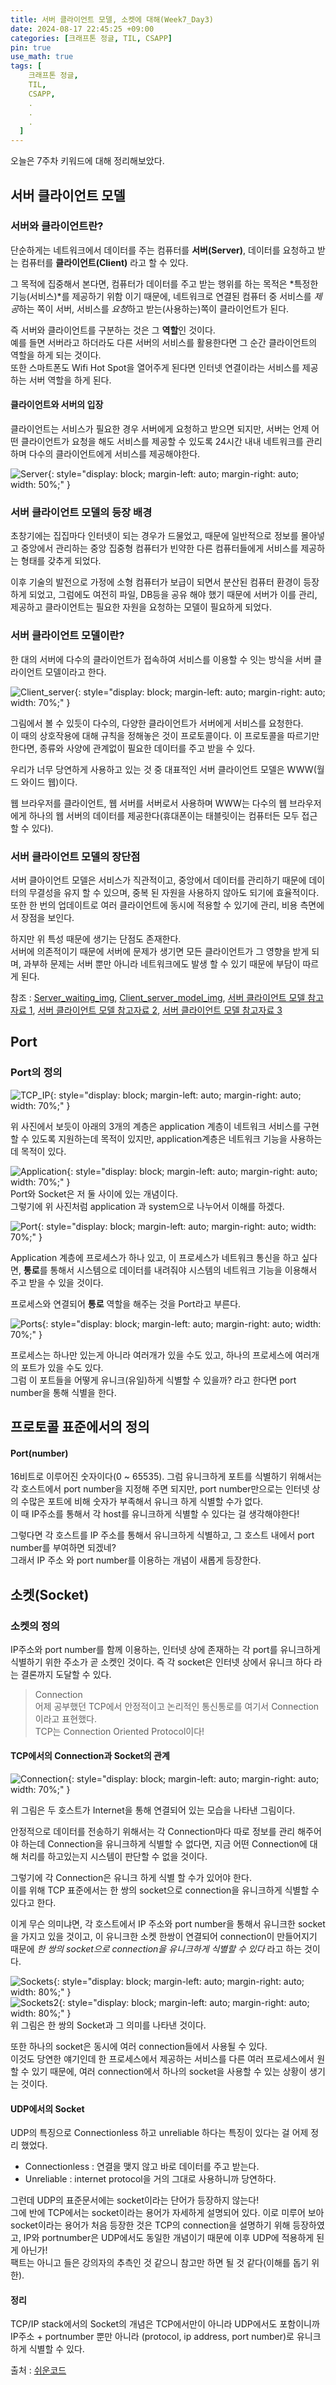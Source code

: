 ```yaml
---
title: 서버 클라이언트 모델, 소켓에 대해(Week7_Day3)
date: 2024-08-17 22:45:25 +09:00
categories: [크래프톤 정글, TIL, CSAPP]
pin: true
use_math: true
tags: [
    크래프톤 정글,
    TIL,
    CSAPP,
    .
    .
    .
  ]
---
```


오늘은 7주차 키워드에 대해 정리해보았다.

## 서버 클라이언트 모델

### 서버와 클라이언트란?

단순하게는 네트워크에서 데이터를 주는 컴퓨터를 **서버(Server)**, 데이터를 요청하고 받는 컴퓨터를 **클라이언트(Client)** 라고 할 수 있다.

그 목적에 집중해서 본다면, 컴퓨터가 데이터를 주고 받는 행위를 하는 목적은 *특정한 기능(서비스)*를 제공하기 위함 이기 때문에, 네트워크로 연결된 컴퓨터 중 서비스를 *제공*하는 쪽이 서버, 서비스를 *요청*하고 받는(사용하는)쪽이 클라이언트가 된다.

즉 서버와 클라이언트를 구분하는 것은 그 **역할**인 것이다.  
예를 들면 서버라고 하더라도 다른 서버의 서비스를 활용한다면 그 순간 클라이언트의 역할을 하게 되는 것이다.  
또한 스마트폰도 Wifi Hot Spot을 열어주게 된다면 인터넷 연결이라는 서비스를 제공하는 서버 역할을 하게 된다.

#### 클라이언트와 서버의 입장

클라이언트는 서비스가 필요한 경우 서버에게 요청하고 받으면 되지만, 서버는 언제 어떤 클라이언트가 요청을 해도 서비스를 제공할 수 있도록 24시간 내내 네트워크를 관리하며 다수의 클라이언트에게 서비스를 제공해야한다.

![Server](../../assets/img/post_img/20240817/Server.png){: style="display: block; margin-left: auto; margin-right: auto; width: 50%;" }

### 서버 클라이언트 모델의 등장 배경

초창기에는 집집마다 인터넷이 되는 경우가 드물었고, 때문에 일반적으로 정보를 몰아넣고 중앙에서 관리하는 중앙 집중형 컴퓨터가 빈약한 다른 컴퓨터들에게 서비스를 제공하는 형태를 갖추게 되었다.

이후 기술의 발전으로 가정에 소형 컴퓨터가 보급이 되면서 분산된 컴퓨터 환경이 등장하게 되었고, 그럼에도 여전히 파일, DB등을 공유 해야 했기 때문에 서버가 이를 관리, 제공하고 클라이언트는 필요한 자원을 요청하는 모델이 필요하게 되었다.

### 서버 클라이언트 모델이란?

한 대의 서버에 다수의 클라이언트가 접속하여 서비스를 이용할 수 잇는 방식을 서버 클라이언트 모델이라고 한다.

![Client_server](../../assets/img/post_img/20240817/Client_server.png){: style="display: block; margin-left: auto; margin-right: auto; width: 70%;" }

그림에서 볼 수 있듯이 다수의, 다양한 클라이언트가 서버에게 서비스를 요청한다.  
이 때의 상호작용에 대해 규칙을 정해놓은 것이 프로토콜이다. 이 프로토콜을 따르기만 한다면, 종류와 사양에 관계없이 필요한 데이터를 주고 받을 수 있다.

우리가 너무 당연하게 사용하고 있는 것 중 대표적인 서버 클라이언트 모델은 WWW(월드 와이드 웹)이다.

웹 브라우저를 클라이언트, 웹 서버를 서버로서 사용하며 WWW는 다수의 웹 브라우저에게 하나의 웹 서버의 데이터를 제공한다(휴대폰이는 태블릿이는 컴퓨터든 모두 접근 할 수 있다).

### 서버 클라이언트 모델의 장단점

서버 클아이언트 모델은 서비스가 직관적이고, 중앙에서 데이터를 관리하기 때문에 데이터의 무결성을 유지 할 수 있으며, 중복 된 자원을 사용하지 않아도 되기에 효율적이다.  
또한 한 번의 업데이트로 여러 클라이언트에 동시에 적용할 수 있기에 관리, 비용 측면에서 장점을 보인다.

하지만 위 특성 때문에 생기는 단점도 존재한다.  
서버에 의존적이기 때문에 서버에 문제가 생기면 모든 클라이언트가 그 영향을 받게 되며, 과부하 문제는 서버 뿐만 아니라 네트워크에도 발생 할 수 있기 때문에 부담이 따르게 된다.

참조 : [Server_waiting_img](https://dev.to/neisha1618/client-server-architecture-efe), [Client_server_model_img](https://www.naukri.com/code360/library/client-server-model), [서버 클라이언트 모델 참고자료 1](https://www.cloudflare.com/ko-kr/learning/serverless/glossary/client-side-vs-server-side/), [서버 클라이언트 모델 참고자료 2](https://m.blog.naver.com/studiopil/220837871908), [서버 클라이언트 모델 참고자료 3](https://better-together.tistory.com/60)

## Port

### Port의 정의

![TCP_IP](../../assets/img/post_img/20240817/TCP_IP.png){: style="display: block; margin-left: auto; margin-right: auto; width: 70%;" }

위 사진에서 보듯이 아래의 3개의 계층은 application 계층이 네트워크 서비스를 구현할 수 있도록 지원하는데 목적이 있지만, application계층은 네트워크 기능을 사용하는데 목적이 있다.

![Application](../../assets/img/post_img/20240817/Application.png){: style="display: block; margin-left: auto; margin-right: auto; width: 70%;" }  
Port와 Socket은 저 둘 사이에 있는 개념이다.  
그렇기에 위 사진처럼 application 과 system으로 나누어서 이해를 하겠다.

![Port](../../assets/img/post_img/20240817/Port.png){: style="display: block; margin-left: auto; margin-right: auto; width: 70%;" }

Application 계층에 프로세스가 하나 있고, 이 프로세스가 네트워크 통신을 하고 싶다면, **통로**를 통해서 시스템으로 데이터를 내려줘야 시스템의 네트워크 기능을 이용해서 주고 받을 수 있을 것이다.

프로세스와 연결되어 **통로** 역할을 해주는 것을 Port라고 부른다.

![Ports](../../assets/img/post_img/20240817/Ports.png){: style="display: block; margin-left: auto; margin-right: auto; width: 70%;" }

프로세스는 하나만 있는게 아니라 여러개가 있을 수도 있고, 하나의 프로세스에 여러개의 포트가 있을 수도 있다.  
그럼 이 포트들을 어떻게 유니크(유일)하게 식별할 수 있을까? 라고 한다면 port number을 통해 식별을 한다.

## 프로토콜 표준에서의 정의

#### Port(number)

16비트로 이루어진 숫자이다(0 ~ 65535).
그럼 유니크하게 포트를 식별하기 위해서는 각 호스트에서 port number을 지정해 주면 되지만, port number만으로는 인터넷 상의 수많은 포트에 비해 숫자가 부족해서 유니크 하게 식별할 수가 없다.  
이 때 IP주소를 통해서 각 host를 유니크하게 식별할 수 있다는 걸 생각해야한다!

그렇다면 각 호스트를 IP 주소를 통해서 유니크하게 식별하고, 그 호스트 내에서 port number를 부여하면 되겠네?  
그래서 IP 주소 와 port number를 이용하는 개념이 새롭게 등장한다.

## 소켓(Socket)

### 소켓의 정의

IP주소와 port number를 함께 이용하는, 인터넷 상에 존재하는 각 port를 유니크하게 식별하기 위한 주소가 곧 소켓인 것이다.
즉 각 socket은 인터넷 상에서 유니크 하다 라는 결론까지 도달할 수 있다.

> Connection  
> 어제 공부했던 TCP에서 안정적이고 논리적인 통신통로를 여기서 Connection이라고 표현했다.  
> TCP는 Connection Oriented Protocol이다!

#### TCP에서의 Connection과 Socket의 관계

![Connection](../../assets/img/post_img/20240817/Connection.png){: style="display: block; margin-left: auto; margin-right: auto; width: 70%;" }

위 그림은 두 호스트가 Internet을 통해 연결되어 있는 모습을 나타낸 그림이다.

안정적으로 데이터를 전송하기 위해서는 각 Connection마다 따로 정보를 관리 해주어야 하는데 Connection을 유니크하게 식별할 수 없다면, 지금 어떤 Connection에 대해 처리를 하고있는지 시스템이 판단할 수 없을 것이다.

그렇기에 각 Connection은 유니크 하게 식별 할 수가 있어야 한다.  
이를 위해 TCP 표준에서는 한 쌍의 socket으로 connection을 유니크하게 식별할 수 있다고 한다.

이게 무슨 의미냐면, 각 호스트에서 IP 주소와 port number을 통해서 유니크한 socket을 가지고 있을 것이고, 이 유니크한 소켓 한쌍이 연결되어 connection이 만들어지기 때문에 _한 쌍의 socket으로 connection을 유니크하게 식별할 수 있다_ 라고 하는 것이다.

![Sockets](../../assets/img/post_img/20240817/Sockets.png){: style="display: block; margin-left: auto; margin-right: auto; width: 80%;" }  
![Sockets2](../../assets/img/post_img/20240817/Sockets2.png){: style="display: block; margin-left: auto; margin-right: auto; width: 80%;" }  
위 그림은 한 쌍의 Socket과 그 의미를 나타낸 것이다.

또한 하나의 socket은 동시에 여러 connection들에서 사용될 수 있다.  
이것도 당연한 얘기인데 한 프로세스에서 제공하는 서비스를 다른 여러 프로세스에서 원할 수 있기 때문에, 여러 connection에서 하나의 socket을 사용할 수 있는 상황이 생기는 것이다.

#### UDP에서의 Socket

UDP의 특징으로 Connectionless 하고 unreliable 하다는 특징이 있다는 걸 어제 정리 했었다.

- Connectionless : 연결을 맺지 않고 바로 데이터를 주고 받는다.
- Unreliable : internet protocol을 거의 그대로 사용하니까 당연하다.

그런데 UDP의 표준문서에는 socket이라는 단어가 등장하지 않는다!  
그에 반에 TCP에서는 socket이라는 용어가 자세하게 설명되어 있다. 이로 미루어 보아 socket이라는 용어가 처음 등장한 것은 TCP의 connection을 설명하기 위해 등장하였고, IP와 portnumber은 UDP에서도 동일한 개념이기 때문에 이후 UDP에 적용하게 된게 아닌가!  
팩트는 아니고 들은 강의자의 추측인 것 같으니 참고만 하면 될 것 같다(이해를 돕기 위한).

#### 정리

TCP/IP stack에서의 Socket의 개념은 TCP에서만이 아니라 UDP에서도 포함이니까 IP주소 + portnumber 뿐만 아니라 (protocol, ip address, port number)로 유니크하게 식별할 수 있다.

출처 : [쉬운코드](https://www.youtube.com/watch?v=X73Jl2nsqiE&t=117s)

